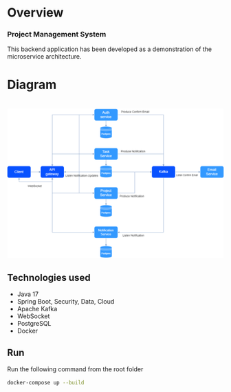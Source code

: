 # Overview
### Project Management System

This backend application has been developed as a demonstration of the microservice architecture.


 # Diagram
 #



![alt text](https://github.com/MuradAlvv/Shira/blob/master/diagram.png)


## Technologies used
* Java 17
* Spring Boot, Security, Data, Cloud
* Apache Kafka
* WebSocket
* PostgreSQL
* Docker

## Run

Run the following command from the root folder

```bash
docker-compose up --build 
```
